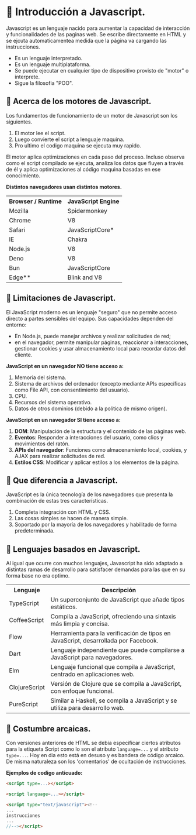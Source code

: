 # :pushpin: Introducción a Javascript.
Javascript es un lenguaje nacido para aumentar la capacidad de interacción y funcionalidades de las paginas web. Se escribe directamente en HTML y se ejcuta automaticamentea medida que la página va cargando las instrucciones.
- Es un lenguaje interpretado.
- Es un lenguaje multiplataforma.
- Se puede ejecutar en cualquier tipo de dispositivo provisto de "motor" o interprete.
- Sigue la filosofia "POO".



## :small_blue_diamond: Acerca de los motores de Javascript.
Los fundamentos de funcionamiento de un motor de Javascript son los siguientes.
1. El motor lee el script.
2. Luego convierte el script a lenguaje maquina.
3. Pro ultimo el codigo maquina se ejecuta muy rapido.

El motor aplica optimizaciones en cada paso del proceso. Incluso observa como el script
compilado se ejecuta, analiza los datos que fluyen a través de él y aplica optimizaciones al
código maquina basadas en ese conocimiento.

**Distintos navegadores usan distintos motores.**
<table>
    <tr>
        <th>Browser / Runtime</th>
        <th>JavaScript Engine</th>
    </tr>
    <tr>
        <td>Mozilla</td>
        <td>Spidermonkey</td>
    </tr>
    <tr>
        <td>Chrome</td>
        <td>V8</td>
    </tr>
    <tr>
        <td>Safari</td>
        <td>JavaScriptCore*</td>
    </tr>
    <tr>
        <td>IE</td>
        <td>Chakra</td>
    </tr>
    <tr>
        <td>Node.js</td>
        <td>V8</td>
    </tr>
    <tr>
        <td>Deno</td>
        <td>V8</td>
    </tr>
    <tr>
        <td>Bun</td>
        <td>JavaScriptCore</td>
    </tr>
    <tr>
        <td>Edge**</td>
        <td>Blink and V8</td>
    </tr>
</table>

## :small_blue_diamond: Limitaciones de Javascript.
El JavaScript moderno es un lenguaje "seguro" que no permite acceso directo a partes sensibles del equipo. Sus capacidades dependen del entorno:  
- En Node.js, puede manejar archivos y realizar solicitudes de red; 
- en el navegador, permite manipular páginas, reaccionar a interacciones, gestionar cookies y usar almacenamiento local para recordar datos del cliente.

**JavaScript en un navegador NO tiene acceso a:**
1. Memoria del sistema.
2. Sistema de archivos del ordenador (excepto mediante APIs específicas como File API, con consentimiento del usuario).
3. CPU.
4. Recursos del sistema operativo.
5. Datos de otros dominios (debido a la política de mismo origen).

**JavaScript en un navegador SI tiene acceso a:**

1. **DOM**: Manipulación de la estructura y el contenido de las páginas web.
2. **Eventos**: Responder a interacciones del usuario, como clics y movimientos del ratón.
3. **APIs del navegador**: Funciones como almacenamiento local, cookies, y AJAX para realizar solicitudes de red.
4. **Estilos CSS**: Modificar y aplicar estilos a los elementos de la página.

## :small_blue_diamond: Que diferencia a Javascript.
JavaScript es la única tecnología de los navegadores que presenta la combinación de estas tres características.
1. Completa integración con HTML y CSS.
2. Las cosas simples se hacen de manera simple.
3. Soportado por la mayoría de los navegadores y habilitado de forma predeterminada.

## :small_blue_diamond: Lenguajes basados en Javascript.
Al igual que ocurre con muchos lenguajes, Javascript ha sido adaptado a distintas ramas de desarrollo para satisfacer demandas para las que en su forma base no era optimo.

<table>
    <tr>
        <th>Lenguaje</th>
        <th>Descripción</th>
    </tr>
    <tr>
        <td>TypeScript</td>
        <td>Un superconjunto de JavaScript que añade tipos estáticos.</td>
    </tr>
    <tr>
        <td>CoffeeScript</td>
        <td>Compila a JavaScript, ofreciendo una sintaxis más limpia y concisa.</td>
    </tr>
    <tr>
        <td>Flow</td>
        <td>Herramienta para la verificación de tipos en JavaScript, desarrollada por Facebook.</td>
    </tr>
    <tr>
        <td>Dart</td>
        <td>Lenguaje independiente que puede compilarse a JavaScript para navegadores.</td>
    </tr>
    <tr>
        <td>Elm</td>
        <td>Lenguaje funcional que compila a JavaScript, centrado en aplicaciones web.</td>
    </tr>
    <tr>
        <td>ClojureScript</td>
        <td>Versión de Clojure que se compila a JavaScript, con enfoque funcional.</td>
    </tr>
    <tr>
        <td>PureScript</td>
        <td>Similar a Haskell, se compila a JavaScript y se utiliza para desarrollo web.</td>
    </tr>
</table>


## :small_blue_diamond: Costumbre arcaicas.
Con versiones anteriores de HTML se debia especificar ciertos atributos para la etiqueta Script como lo son el atributo `language=...` y el atributo `type=...`. Hoy en dia esto está en desuso y es bandera de código arcaico. De misma naturaleza son los 'comentarios' de ocultación de instrucciones.

**Ejemplos de codigo anticuado:**
```html
<script type=...></script>

<script language=...></script>

<script type="text/javascript"><!--
...
instrucciones
...
//--></script>
```